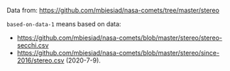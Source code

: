 Data from:
https://github.com/mbiesiad/nasa-comets/tree/master/stereo

`based-on-data-1` means based on data: 
* https://github.com/mbiesiad/nasa-comets/blob/master/stereo/stereo-secchi.csv
* https://github.com/mbiesiad/nasa-comets/blob/master/stereo/since-2016/stereo.csv
(2020-7-9).
